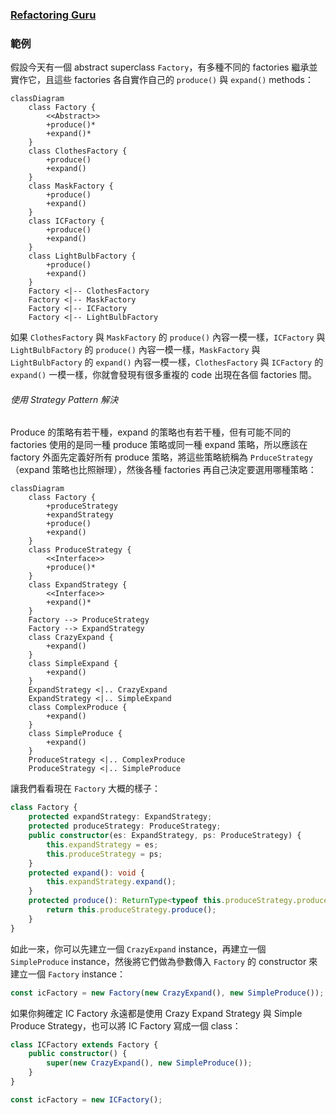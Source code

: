 ### [Refactoring Guru](https://refactoring.guru/design-patterns/strategy)

### 範例

假設今天有一個 abstract superclass `Factory`，有多種不同的 factories 繼承並實作它，且這些 factories 各自實作自己的 `produce()` 與 `expand()` methods：

```mermaid
classDiagram
    class Factory {
        <<Abstract>>
        +produce()*
        +expand()*
    }
    class ClothesFactory {
        +produce()
        +expand()
    }
    class MaskFactory {
        +produce()
        +expand()
    }
    class ICFactory {
        +produce()
        +expand()
    }
    class LightBulbFactory {
        +produce()
        +expand()
    }
    Factory <|-- ClothesFactory
    Factory <|-- MaskFactory
    Factory <|-- ICFactory
    Factory <|-- LightBulbFactory
```

如果 `ClothesFactory` 與 `MaskFactory` 的 `produce()` 內容一模一樣，`ICFactory` 與 `LightBulbFactory` 的 `produce()` 內容一模一樣，`MaskFactory` 與 `LightBulbFactory` 的 `expand()` 內容一模一樣，`ClothesFactory` 與 `ICFactory` 的 `expand()` 一模一樣，你就會發現有很多重複的 code 出現在各個 factories 間。

###### 使用 Strategy Pattern 解決

Produce 的策略有若干種，expand 的策略也有若干種，但有可能不同的 factories 使用的是同一種 produce 策略或同一種 expand 策略，所以應該在 factory 外面先定義好所有 produce 策略，將這些策略統稱為 `PrduceStrategy`（expand 策略也比照辦理），然後各種 factories 再自己決定要選用哪種策略：

```mermaid
classDiagram
    class Factory {
        +produceStrategy
        +expandStrategy
        +produce()
        +expand()
    }
    class ProduceStrategy {
        <<Interface>>
        +produce()*
    }
    class ExpandStrategy {
        <<Interface>>
        +expand()*
    }
    Factory --> ProduceStrategy
    Factory --> ExpandStrategy
    class CrazyExpand {
        +expand()
    }
    class SimpleExpand {
        +expand()
    }
    ExpandStrategy <|.. CrazyExpand
    ExpandStrategy <|.. SimpleExpand
    class ComplexProduce {
        +expand()
    }
    class SimpleProduce {
        +expand()
    }
    ProduceStrategy <|.. ComplexProduce
    ProduceStrategy <|.. SimpleProduce
```

讓我們看看現在 `Factory` 大概的樣子：

```TypeScript
class Factory {
    protected expandStrategy: ExpandStrategy;
    protected produceStrategy: ProduceStrategy;
    public constructor(es: ExpandStrategy, ps: ProduceStrategy) {
        this.expandStrategy = es;
        this.produceStrategy = ps;
    }
    protected expand(): void {
        this.expandStrategy.expand();
    }
    protected produce(): ReturnType<typeof this.produceStrategy.produce> {
        return this.produceStrategy.produce();
    }
}
```

如此一來，你可以先建立一個 `CrazyExpand` instance，再建立一個 `SimpleProduce` instance，然後將它們做為參數傳入 `Factory` 的 constructor 來建立一個 `Factory` instance：

```TypeScript
const icFactory = new Factory(new CrazyExpand(), new SimpleProduce());
```

如果你夠確定 IC Factory 永遠都是使用 Crazy Expand Strategy 與 Simple Produce Strategy，也可以將 IC Factory 寫成一個 class：

```TypeScript
class ICFactory extends Factory {
    public constructor() {
        super(new CrazyExpand(), new SimpleProduce());
    }
}

const icFactory = new ICFactory();
```
